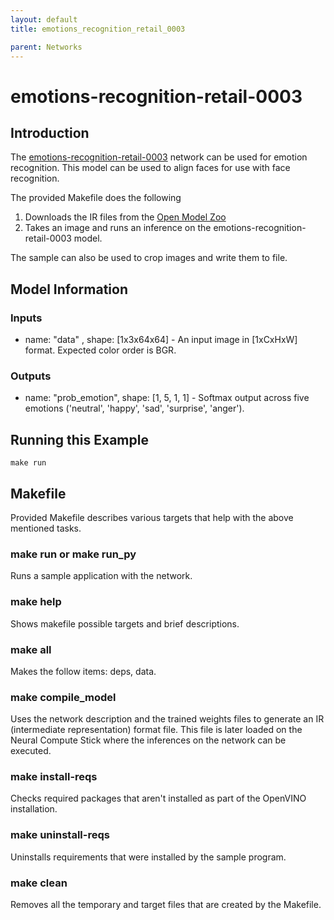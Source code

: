 ```yaml
---
layout: default
title: emotions_recognition_retail_0003

parent: Networks
---
```

# emotions-recognition-retail-0003
## Introduction
The [emotions-recognition-retail-0003](https://github.com/movidius/ncappzoo/blob/master/networks/emotions-recognition-retail-0003/README.md) network can be used for emotion recognition. This model can be used to align faces for use with face recognition.

The provided Makefile does the following

1. Downloads the IR files from the [Open Model Zoo](https://github.com/opencv/open_model_zoo)
2. Takes an image and runs an inference on the emotions-recognition-retail-0003 model.

The sample can also be used to crop images and write them to file. 

## Model Information
### Inputs
 - name: "data" , shape: [1x3x64x64] - An input image in [1xCxHxW] format. Expected color order is BGR.
### Outputs 
 - name: "prob_emotion", shape: [1, 5, 1, 1] - Softmax output across five emotions ('neutral', 'happy', 'sad', 'surprise', 'anger').

## Running this Example
~~~
make run
~~~

## Makefile
Provided Makefile describes various targets that help with the above mentioned tasks.

### make run or make run_py
Runs a sample application with the network.


### make help
Shows makefile possible targets and brief descriptions. 

### make all
Makes the follow items: deps, data.

### make compile_model
Uses the network description and the trained weights files to generate an IR (intermediate representation) format file.  This file is later loaded on the Neural Compute Stick where the inferences on the network can be executed.  

### make install-reqs
Checks required packages that aren't installed as part of the OpenVINO installation.
 
### make uninstall-reqs
Uninstalls requirements that were installed by the sample program.

### make clean
Removes all the temporary and target files that are created by the Makefile.

